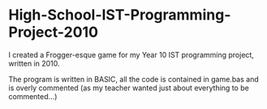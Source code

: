 High-School-IST-Programming-Project-2010
========================================

I created a Frogger-esque game for my Year 10 IST programming project,
written in 2010.

The program is written in BASIC, all the code is contained in game.bas
and is overly commented (as my teacher wanted just about everything to be commented...)
